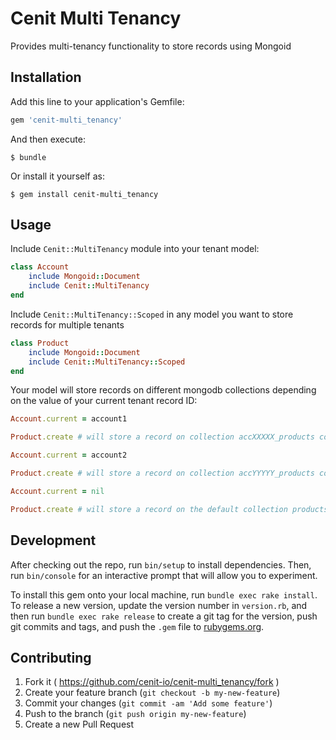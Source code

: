 # Cenit Multi Tenancy

Provides multi-tenancy functionality to store records using Mongoid

## Installation

Add this line to your application's Gemfile:

```ruby
gem 'cenit-multi_tenancy'
```

And then execute:

    $ bundle

Or install it yourself as:

    $ gem install cenit-multi_tenancy

## Usage

Include `Cenit::MultiTenancy` module into your tenant model: 

```ruby
class Account
    include Mongoid::Document
    include Cenit::MultiTenancy    
end
```

Include `Cenit::MultiTenancy::Scoped` in any model you want to store records for multiple tenants

```ruby
class Product
    include Mongoid::Document
    include Cenit::MultiTenancy::Scoped    
end
```

Your model will store records on different mongodb collections depending on the value of your current tenant record ID:

```ruby
Account.current = account1

Product.create # will store a record on collection accXXXXX_products collection, where XXXXX is the account1 record ID

Account.current = account2

Product.create # will store a record on collection accYYYYY_products collection, where YYYYY is the account2 record ID

Account.current = nil

Product.create # will store a record on the default collection products
```

## Development

After checking out the repo, run `bin/setup` to install dependencies. Then, run `bin/console` for an interactive prompt that will allow you to experiment.

To install this gem onto your local machine, run `bundle exec rake install`. To release a new version, update the version number in `version.rb`, and then run `bundle exec rake release` to create a git tag for the version, push git commits and tags, and push the `.gem` file to [rubygems.org](https://rubygems.org).

## Contributing

1. Fork it ( https://github.com/cenit-io/cenit-multi_tenancy/fork )
2. Create your feature branch (`git checkout -b my-new-feature`)
3. Commit your changes (`git commit -am 'Add some feature'`)
4. Push to the branch (`git push origin my-new-feature`)
5. Create a new Pull Request
